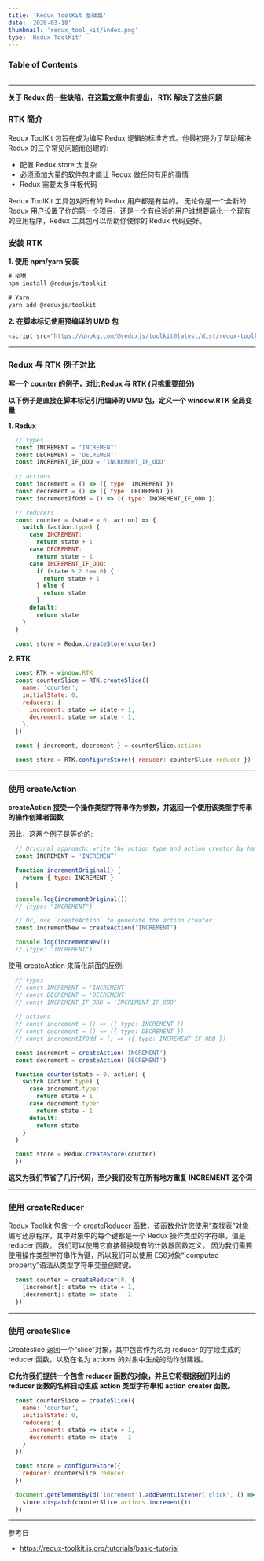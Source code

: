 ```yaml
---
title: 'Redux ToolKit 基础篇'
date: '2020-03-18'
thumbnail: 'redux_tool_kit/index.png'
type: 'Redux ToolKit'
---
```

### Table of Contents
```toc
```
---
**关于 Redux 的一些缺陷，在这篇[文章](https://github.com/dt-fe/weekly/blob/v2/056.%E7%B2%BE%E8%AF%BB%E3%80%8A%E9%87%8D%E6%96%B0%E6%80%9D%E8%80%83%20Redux%E3%80%8B.md)中有提出， RTK 解决了这些问题**
### RTK 简介

Redux ToolKit 包旨在成为编写 Redux 逻辑的标准方式。他最初是为了帮助解决 Redux 的三个常见问题而创建的:
  - 配置 Redux store 太复杂
  - 必须添加大量的软件包才能让 Redux 做任何有用的事情
  - Redux 需要太多样板代码

Redux ToolKit 工具包对所有的 Redux 用户都是有益的。 无论你是一个全新的 Redux 用户设置了你的第一个项目，还是一个有经验的用户谁想要简化一个现有的应用程序，Redux 工具包可以帮助你使你的 Redux 代码更好。

### 安装 RTK

**1. 使用 npm/yarn 安装**
```js
# NPM
npm install @reduxjs/toolkit

# Yarn
yarn add @reduxjs/toolkit
```
**2. 在脚本标记使用预编译的 UMD 包**
```js
<script src="https://unpkg.com/@reduxjs/toolkit@latest/dist/redux-toolkit.umd.js"></script>
```
---

### Redux 与 RTK 例子对比

**写一个 counter 的例子，对比 Redux 与 RTK (只挑重要部分)**

**以下例子是直接在脚本标记引用编译的 UMD 包，定义一个 window.RTK 全局变量**

**1. Redux**
```js
  // types
  const INCREMENT = 'INCREMENT'
  const DECREMENT = 'DECREMENT'
  const INCREMENT_IF_ODD = 'INCREMENT_IF_ODD'
  
  // actions
  const increment = () => ({ type: INCREMENT })
  const decrement = () => ({ type: DECREMENT })
  const incrementIfOdd = () => ({ type: INCREMENT_IF_ODD })

  // reducers
  const counter = (state = 0, action) => {
    switch (action.type) {
      case INCREMENT:
        return state + 1
      case DECREMENT:
        return state - 1
      case INCREMENT_IF_ODD:
        if (state % 2 !== 0) {
          return state + 1
        } else {
          return state
        }
      default:
        return state
    }
  }

  const store = Redux.createStore(counter)
```

**2. RTK**
```js
  const RTK = window.RTK
  const counterSlice = RTK.createSlice({
    name: 'counter',
    initialState: 0,
    reducers: {
      increment: state => state + 1,
      decrement: state => state - 1,
    },
  })

  const { increment, decrement } = counterSlice.actions

  const store = RTK.configureStore({ reducer: counterSlice.reducer })
```
---

### 使用 createAction

**createAction 接受一个操作类型字符串作为参数，并返回一个使用该类型字符串的操作创建者函数**

因此，这两个例子是等价的:

```js
  // Original approach: write the action type and action creator by hand
  const INCREMENT = 'INCREMENT'

  function incrementOriginal() {
    return { type: INCREMENT }
  }

  console.log(incrementOriginal())
  // {type: "INCREMENT"}

  // Or, use `createAction` to generate the action creator:
  const incrementNew = createAction('INCREMENT')

  console.log(incrementNew())
  // {type: "INCREMENT"}
```

使用 createAction 来简化前面的反例:

```js
  // types
  // const INCREMENT = 'INCREMENT'
  // const DECREMENT = 'DECREMENT'
  // const INCREMENT_IF_ODD = 'INCREMENT_IF_ODD'
  
  // actions
  // const increment = () => ({ type: INCREMENT })
  // const decrement = () => ({ type: DECREMENT })
  // const incrementIfOdd = () => ({ type: INCREMENT_IF_ODD })

  const increment = createAction('INCREMENT')
  const decrement = createAction('DECREMENT')

  function counter(state = 0, action) {
    switch (action.type) {
      case increment.type:
        return state + 1
      case decrement.type:
        return state - 1
      default:
        return state
    }
  }

  const store = Redux.createStore(counter)
  })
```
**这又为我们节省了几行代码，至少我们没有在所有地方重复 INCREMENT 这个词**

---

### 使用 createReducer

Redux Toolkit 包含一个 createReducer 函数，该函数允许您使用“查找表”对象编写还原程序，其中对象中的每个键都是一个 Redux 操作类型的字符串，值是 reducer 函数。 我们可以使用它直接替换现有的计数器函数定义。 因为我们需要使用操作类型字符串作为键，所以我们可以使用 ES6对象“ computed property”语法从类型字符串变量创建键。

```js
  const counter = createReducer(0, {
    [increment]: state => state + 1,
    [decrement]: state => state - 1
  })
```
---

### 使用 createSlice
Createslice 返回一个“slice”对象，其中包含作为名为 reducer 的字段生成的 reducer 函数，以及在名为 actions 的对象中生成的动作创建器。

**它允许我们提供一个包含 reducer 函数的对象，并且它将根据我们列出的 reducer 函数的名称自动生成 action 类型字符串和 action creator 函数。**

```js
  const counterSlice = createSlice({
    name: 'counter',
    initialState: 0,
    reducers: {
      increment: state => state + 1,
      decrement: state => state - 1
    }
  })

  const store = configureStore({
    reducer: counterSlice.reducer
  })

  document.getElementById('increment').addEventListener('click', () => {
    store.dispatch(counterSlice.actions.increment())
  })
```

---
参考自
- https://redux-toolkit.js.org/tutorials/basic-tutorial
